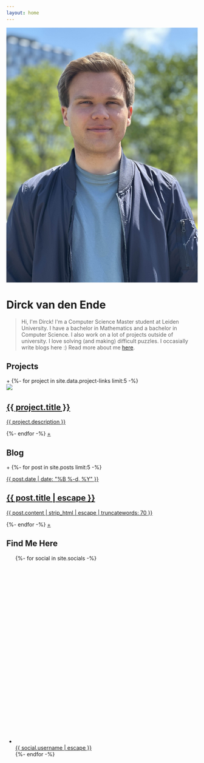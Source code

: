 ```yaml
---
layout: home
---
```


<div class="profile-container">
    <div class="profile-picture-container">
        <img src="assets/img/profile-picture.jpg">
    </div>
    <div class="profile-name-container">
        <h1>Dirck van den Ende</h1>
    </div>
</div>

<blockquote class="center-quote">Hi, I'm Dirck! I'm a Computer Science Master student at Leiden University. I have a bachelor in Mathematics and a bachelor in Computer Science. I also work on a lot of projects outside of university. I love solving (and making) difficult puzzles. I occasially write blogs here :) Read more about me <a href="/me">here</a>.</blockquote>

<div class="vspace-empty"></div>

<h2 class="center-title">Projects</h2>

<div class="image-card-container">
    <a class="image-card-more-button invisible"><span>+</span></a>
    {%- for project in site.data.project-links limit:5 -%}
        <a class="image-card" href="{{ project.url }}">
            <div class="image-card-image">
                <img src="{{ project.img }}">
            </div>
            <div class="image-card-text">
                <h2 class="image-card-title">{{ project.title }}</h2>
                <p>{{ project.description }}</p>
            </div>
        </a>
    {%- endfor -%}
    <a class="image-card-more-button" href="/projects"><span>+</span></a>
</div>

<h2 class="center-title">Blog</h2>

<div class="image-card-container">
    <a class="image-card-more-button invisible"><span>+</span></a>
    {%- for post in site.posts limit:5 -%}
        <a class="image-card" href="{{ post.url }}">
            <div class="image-card-text">
                <p class="image-card-date">{{ post.date | date: "%B %-d, %Y" }}</p>
                <h2 class="image-card-title">{{ post.title | escape }}</h2>
                <p>{{ post.content | strip_html | escape | truncatewords: 70 }}</p>
            </div>
        </a>
    {%- endfor -%}
    <a class="image-card-more-button" href="/blog"><span>+</span></a>
</div>

<h2 class="center-title">Find Me Here</h2>

<ul class="large-contact-list">
    {%- for social in site.socials -%}
        <li><a href="{{ social.url | escape }}"><svg class="icon" viewBox="0 0 16 16"><use xlink:href="{{ social.logo | relative_url }}"></use></svg> <span>{{ social.username | escape }}</span></a></li>
    {%- endfor -%}
</ul>

<!-- Hi, I'm Dirck. I'm a Computer Science Master student at Leiden Univerity. On this website you can find some of the projects I've worked on, as well as the occasional blog post. Read more about me [here](/me/).

## My Projects

<div>
    {%- for project in site.data.project-links limit:3 -%}
        <div class="image-card">
            <div class="image-card-image">
                <img src="{{ project.img }}">
            </div>
            <div class="image-card-text">
                <a class="image-card-title" href="{{ project.url }}">{{ project.title }}</a>
                <p>{{ project.description }}</p>
            </div>
        </div>
    {%- endfor -%}
</div>
<div class="center-link-button">
    <a href="/projects/" class="center-link-button">View all projects</a>
</div>

## Blog

<div>
    {%- for post in site.posts limit: 3 -%}
        <div class="image-card">
            {%- assign date_format = "%B %-d, %Y" -%}
            <div class="image-card-text">
                <a class="image-card-title" href="{{ post.url | relative_url }}">{{ post.title | escape }}</a>
                {%- if site.show_excerpts -%}
                    <p>{{ post.excerpt }}</p>
                {%- endif -%}
            </div>
            <div class="image-card-meta">{{ post.date | date: date_format }}</div>
        </div>
    {%- endfor -%}
</div>
<div class="center-link-button">
    <a href="/blog/" class="center-link-button">View all posts</a>
</div> -->